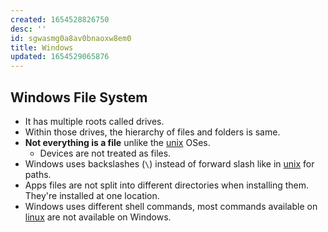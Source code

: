 ```yaml
---
created: 1654528826750
desc: ''
id: sgwasmg0a8av0bnaoxw8em0
title: Windows
updated: 1654529065876
---
```

   
## Windows File System   
   
   
- It has multiple roots called drives.   
- Within those drives, the hierarchy of files and folders is same.   
- **Not everything is a file** unlike the [unix](/not_created.md) OSes.   
  - Devices are not treated as files.   
- Windows uses backslashes (`\`) instead of forward slash like in [unix](/not_created.md) for paths.   
- Apps files are not split into different directories when installing them. They're installed at one location.   
- Windows uses different shell commands, most commands available on [linux](../topics/linux.md) are not available on Windows.